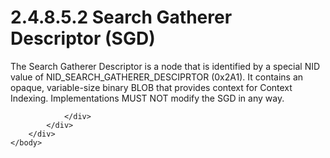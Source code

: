 <html dir="LTR" xmlns:mshelp="http://msdn.microsoft.com/mshelp" xmlns:ddue="http://ddue.schemas.microsoft.com/authoring/2003/5" xmlns:xlink="http://www.w3.org/1999/xlink" xmlns:tool="http://www.microsoft.com/tooltip">
    <head>
        <meta http-equiv="Content-Type" content="text/html; CHARSET=utf-8"></meta>
        <meta name="save" content="history"></meta>
        <title>2.4.8.5.2 Search Gatherer Descriptor (SGD)</title>
        <xml>
            <mshelp:toctitle title="2.4.8.5.2 Search Gatherer Descriptor (SGD)"></mshelp:toctitle>
            <mshelp:rltitle title="[MS-PST]: Search Gatherer Descriptor (SGD)"></mshelp:rltitle>
            <mshelp:keyword index="A" term="45ac5a7b-6698-4dbd-8a34-e499b79199b9"></mshelp:keyword>
            <mshelp:attr name="DCSext.ContentType" value="open specification"></mshelp:attr>
            <mshelp:attr name="AssetID" value="45ac5a7b-6698-4dbd-8a34-e499b79199b9"></mshelp:attr>
            <mshelp:attr name="TopicType" value="kbRef"></mshelp:attr>
            <mshelp:attr name="DCSext.Title" value="[MS-PST]: Search Gatherer Descriptor (SGD)" />
        </xml>
    </head>
    <body>
        <div id="header">
            <h1 class="heading">2.4.8.5.2 Search Gatherer Descriptor (SGD)</h1>
        </div>
        <div id="mainSection">
            <div id="mainBody">
                <div id="allHistory" class="saveHistory"></div>
                <div id="sectionSection0" class="section" name="collapseableSection">
                    

<p>The Search Gatherer Descriptor is a node that is identified
by a special NID value of NID_SEARCH_GATHERER_DESCIPRTOR (0x2A1). It contains
an opaque, variable-size binary BLOB that provides context for Context
Indexing. Implementations MUST NOT modify the SGD in any way.</p>


                </div>
            </div>
        </div>
    </body>
</html>